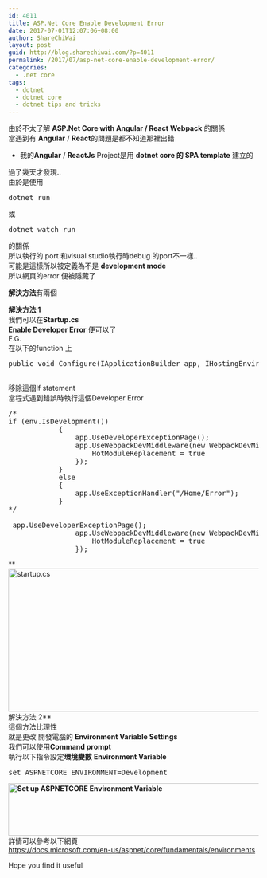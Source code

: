 ```yaml
---
id: 4011
title: ASP.Net Core Enable Development Error
date: 2017-07-01T12:07:06+08:00
author: ShareChiWai
layout: post
guid: http://blog.sharechiwai.com/?p=4011
permalink: /2017/07/asp-net-core-enable-development-error/
categories:
  - .net core
tags:
  - dotnet
  - dotnet core
  - dotnet tips and tricks
---
```

由於不太了解 **ASP.Net Core with Angular / React Webpack** 的關係  
當遇到有 **Angular** / **React**的問題是都不知道那裡出錯  
* 我的**Angular** / **ReactJs** Project是用 **dotnet core 的 SPA template** 建立的

過了幾天才發現..  
由於是使用

<pre>dotnet run
</pre>

或

<pre>dotnet watch run
</pre>

的關係  
所以執行的 port 和visual studio執行時debug 的port不一樣..  
可能是這樣所以被定義為不是 **development mode**  
所以網頁的error 便被隱藏了

**解決方法**有兩個

**解決方法 1**  
我們可以在**Startup.cs**  
**Enable Developer Error** 便可以了  
E.G.  
在以下的function 上

<pre>public void Configure(IApplicationBuilder app, IHostingEnvironment env, ILoggerFactory loggerFactory)
      
</pre>

移除這個If statement  
當程式遇到錯誤時執行這個Developer Error

<pre>/*
if (env.IsDevelopment())
            {
                app.UseDeveloperExceptionPage();
                app.UseWebpackDevMiddleware(new WebpackDevMiddlewareOptions {
                    HotModuleReplacement = true
                });
            }
            else
            {
                app.UseExceptionHandler("/Home/Error");
            }
*/

 app.UseDeveloperExceptionPage();
                app.UseWebpackDevMiddleware(new WebpackDevMiddlewareOptions {
                    HotModuleReplacement = true
                });
</pre>

** [<img class="alignnone size-large wp-image-4013" src="https://i1.wp.com/blog.sharechiwai.com/wp-content/uploads/2017/07/startupcs.png?resize=625%2C287" alt="startup.cs" width="625" height="287" srcset="https://i1.wp.com/blog.sharechiwai.com/wp-content/uploads/2017/07/startupcs.png?resize=1024%2C470 1024w, https://i1.wp.com/blog.sharechiwai.com/wp-content/uploads/2017/07/startupcs.png?resize=300%2C138 300w, https://i1.wp.com/blog.sharechiwai.com/wp-content/uploads/2017/07/startupcs.png?resize=768%2C352 768w, https://i1.wp.com/blog.sharechiwai.com/wp-content/uploads/2017/07/startupcs.png?resize=624%2C286 624w, https://i1.wp.com/blog.sharechiwai.com/wp-content/uploads/2017/07/startupcs.png?w=1510 1510w, https://i1.wp.com/blog.sharechiwai.com/wp-content/uploads/2017/07/startupcs.png?w=1250 1250w" sizes="(max-width: 625px) 100vw, 625px" data-recalc-dims="1" />](https://i1.wp.com/blog.sharechiwai.com/wp-content/uploads/2017/07/startupcs.png)  
解決方法 2**  
這個方法比理性  
就是更改 開發電腦的 **Environment Variable Settings**  
我們可以使用**Command prompt**  
執行以下指令設定**環境變數** **Environment Variable**

<pre>set ASPNETCORE_ENVIRONMENT=Development
</pre>

**[<img class="alignnone size-large wp-image-4012" src="https://i0.wp.com/blog.sharechiwai.com/wp-content/uploads/2017/07/aspnetCoreEvvironment.png?resize=625%2C105" alt="Set up ASPNETCORE Environment Variable" width="625" height="105" srcset="https://i0.wp.com/blog.sharechiwai.com/wp-content/uploads/2017/07/aspnetCoreEvvironment.png?resize=1024%2C172 1024w, https://i0.wp.com/blog.sharechiwai.com/wp-content/uploads/2017/07/aspnetCoreEvvironment.png?resize=300%2C50 300w, https://i0.wp.com/blog.sharechiwai.com/wp-content/uploads/2017/07/aspnetCoreEvvironment.png?resize=768%2C129 768w, https://i0.wp.com/blog.sharechiwai.com/wp-content/uploads/2017/07/aspnetCoreEvvironment.png?resize=624%2C105 624w, https://i0.wp.com/blog.sharechiwai.com/wp-content/uploads/2017/07/aspnetCoreEvvironment.png?w=1250 1250w" sizes="(max-width: 625px) 100vw, 625px" data-recalc-dims="1" />](https://i0.wp.com/blog.sharechiwai.com/wp-content/uploads/2017/07/aspnetCoreEvvironment.png)**  
詳情可以參考以下網頁  
<https://docs.microsoft.com/en-us/aspnet/core/fundamentals/environments>

Hope you find it useful